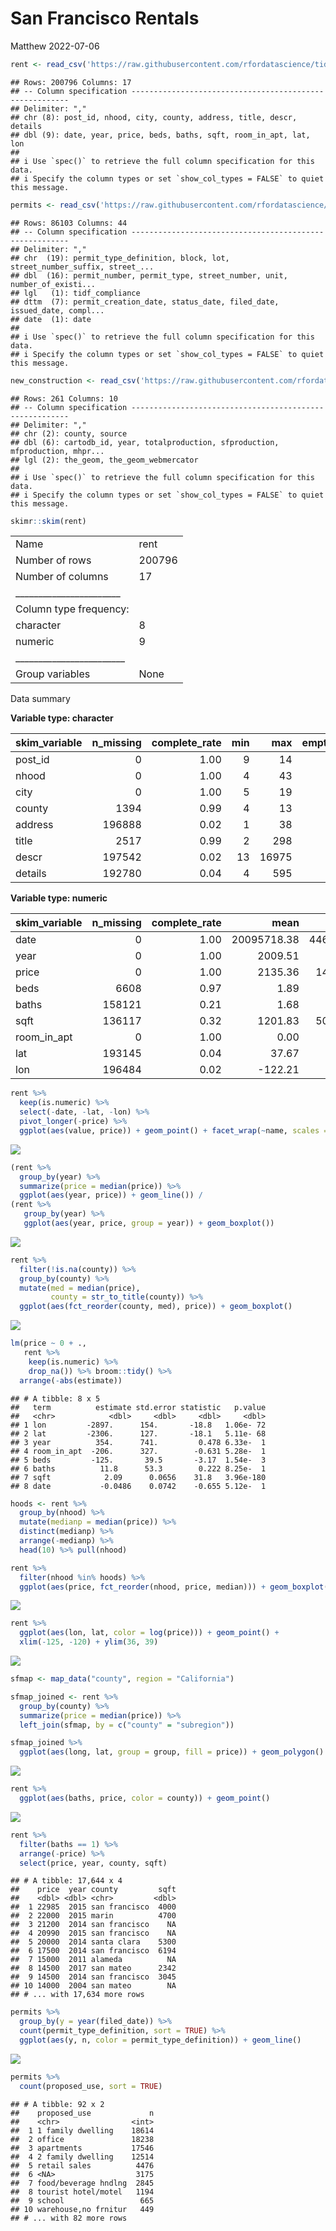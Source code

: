 San Francisco Rentals
================
Matthew
2022-07-06

``` r
rent <- read_csv('https://raw.githubusercontent.com/rfordatascience/tidytuesday/master/data/2022/2022-07-05/rent.csv')
```

    ## Rows: 200796 Columns: 17
    ## -- Column specification --------------------------------------------------------
    ## Delimiter: ","
    ## chr (8): post_id, nhood, city, county, address, title, descr, details
    ## dbl (9): date, year, price, beds, baths, sqft, room_in_apt, lat, lon
    ## 
    ## i Use `spec()` to retrieve the full column specification for this data.
    ## i Specify the column types or set `show_col_types = FALSE` to quiet this message.

``` r
permits <- read_csv('https://raw.githubusercontent.com/rfordatascience/tidytuesday/master/data/2022/2022-07-05/sf_permits.csv')
```

    ## Rows: 86103 Columns: 44
    ## -- Column specification --------------------------------------------------------
    ## Delimiter: ","
    ## chr  (19): permit_type_definition, block, lot, street_number_suffix, street_...
    ## dbl  (16): permit_number, permit_type, street_number, unit, number_of_existi...
    ## lgl   (1): tidf_compliance
    ## dttm  (7): permit_creation_date, status_date, filed_date, issued_date, compl...
    ## date  (1): date
    ## 
    ## i Use `spec()` to retrieve the full column specification for this data.
    ## i Specify the column types or set `show_col_types = FALSE` to quiet this message.

``` r
new_construction <- read_csv('https://raw.githubusercontent.com/rfordatascience/tidytuesday/master/data/2022/2022-07-05/new_construction.csv')
```

    ## Rows: 261 Columns: 10
    ## -- Column specification --------------------------------------------------------
    ## Delimiter: ","
    ## chr (2): county, source
    ## dbl (6): cartodb_id, year, totalproduction, sfproduction, mfproduction, mhpr...
    ## lgl (2): the_geom, the_geom_webmercator
    ## 
    ## i Use `spec()` to retrieve the full column specification for this data.
    ## i Specify the column types or set `show_col_types = FALSE` to quiet this message.

``` r
skimr::skim(rent)
```

|                                                  |        |
|:-------------------------------------------------|:-------|
| Name                                             | rent   |
| Number of rows                                   | 200796 |
| Number of columns                                | 17     |
| \_\_\_\_\_\_\_\_\_\_\_\_\_\_\_\_\_\_\_\_\_\_\_   |        |
| Column type frequency:                           |        |
| character                                        | 8      |
| numeric                                          | 9      |
| \_\_\_\_\_\_\_\_\_\_\_\_\_\_\_\_\_\_\_\_\_\_\_\_ |        |
| Group variables                                  | None   |

Data summary

**Variable type: character**

| skim_variable | n_missing | complete_rate | min |   max | empty | n_unique | whitespace |
|:--------------|----------:|--------------:|----:|------:|------:|---------:|-----------:|
| post_id       |         0 |          1.00 |   9 |    14 |     0 |   200796 |          0 |
| nhood         |         0 |          1.00 |   4 |    43 |     0 |      167 |          0 |
| city          |         0 |          1.00 |   5 |    19 |     0 |      104 |          0 |
| county        |      1394 |          0.99 |   4 |    13 |     0 |       10 |          0 |
| address       |    196888 |          0.02 |   1 |    38 |     0 |     2869 |          0 |
| title         |      2517 |          0.99 |   2 |   298 |     0 |   184961 |          0 |
| descr         |    197542 |          0.02 |  13 | 16975 |     0 |     3025 |          0 |
| details       |    192780 |          0.04 |   4 |   595 |     0 |     7667 |          0 |

**Variable type: numeric**

| skim_variable | n_missing | complete_rate |        mean |       sd |          p0 |         p25 |         p50 |        p75 |        p100 | hist  |
|:--------------|----------:|--------------:|------------:|---------:|------------:|------------:|------------:|-----------:|------------:|:------|
| date          |         0 |          1.00 | 20095718.38 | 44694.07 | 20000902.00 | 20050227.00 | 20110924.00 | 20120805.0 | 20180717.00 | ▁▇▁▆▃ |
| year          |         0 |          1.00 |     2009.51 |     4.48 |     2000.00 |     2005.00 |     2011.00 |     2012.0 |     2018.00 | ▁▇▁▆▃ |
| price         |         0 |          1.00 |     2135.36 |  1427.75 |      220.00 |     1295.00 |     1800.00 |     2505.0 |    40000.00 | ▇▁▁▁▁ |
| beds          |      6608 |          0.97 |        1.89 |     1.08 |        0.00 |        1.00 |        2.00 |        3.0 |       12.00 | ▇▂▁▁▁ |
| baths         |    158121 |          0.21 |        1.68 |     0.69 |        1.00 |        1.00 |        2.00 |        2.0 |        8.00 | ▇▁▁▁▁ |
| sqft          |    136117 |          0.32 |     1201.83 |  5000.22 |       80.00 |      750.00 |     1000.00 |     1360.0 |   900000.00 | ▇▁▁▁▁ |
| room_in_apt   |         0 |          1.00 |        0.00 |     0.04 |        0.00 |        0.00 |        0.00 |        0.0 |        1.00 | ▇▁▁▁▁ |
| lat           |    193145 |          0.04 |       37.67 |     0.35 |       33.57 |       37.40 |       37.76 |       37.8 |       40.43 | ▁▁▅▇▁ |
| lon           |    196484 |          0.02 |     -122.21 |     0.78 |     -123.20 |     -122.42 |     -122.26 |     -122.0 |      -74.20 | ▇▁▁▁▁ |

``` r
rent %>% 
  keep(is.numeric) %>% 
  select(-date, -lat, -lon) %>% 
  pivot_longer(-price) %>% 
  ggplot(aes(value, price)) + geom_point() + facet_wrap(~name, scales = "free")
```

![](San-Fransisco-Rentals_files/figure-gfm/unnamed-chunk-3-1.png)<!-- -->

``` r
(rent %>% 
  group_by(year) %>% 
  summarize(price = median(price)) %>% 
  ggplot(aes(year, price)) + geom_line()) /
(rent %>% 
   group_by(year) %>% 
   ggplot(aes(year, price, group = year)) + geom_boxplot())
```

![](San-Fransisco-Rentals_files/figure-gfm/unnamed-chunk-4-1.png)<!-- -->

``` r
rent %>% 
  filter(!is.na(county)) %>% 
  group_by(county) %>% 
  mutate(med = median(price),
         county = str_to_title(county)) %>% 
  ggplot(aes(fct_reorder(county, med), price)) + geom_boxplot()
```

![](San-Fransisco-Rentals_files/figure-gfm/unnamed-chunk-5-1.png)<!-- -->

``` r
lm(price ~ 0 + ., 
   rent %>% 
    keep(is.numeric) %>% 
    drop_na()) %>% broom::tidy() %>% 
  arrange(-abs(estimate))
```

    ## # A tibble: 8 x 5
    ##   term          estimate std.error statistic   p.value
    ##   <chr>            <dbl>     <dbl>     <dbl>     <dbl>
    ## 1 lon         -2897.      154.       -18.8   1.06e- 72
    ## 2 lat         -2306.      127.       -18.1   5.11e- 68
    ## 3 year          354.      741.         0.478 6.33e-  1
    ## 4 room_in_apt  -206.      327.        -0.631 5.28e-  1
    ## 5 beds         -125.       39.5       -3.17  1.54e-  3
    ## 6 baths          11.8      53.3        0.222 8.25e-  1
    ## 7 sqft            2.09      0.0656    31.8   3.96e-180
    ## 8 date           -0.0486    0.0742    -0.655 5.12e-  1

``` r
hoods <- rent %>% 
  group_by(nhood) %>%
  mutate(medianp = median(price)) %>%
  distinct(medianp) %>% 
  arrange(-medianp) %>% 
  head(10) %>% pull(nhood)

rent %>% 
  filter(nhood %in% hoods) %>% 
  ggplot(aes(price, fct_reorder(nhood, price, median))) + geom_boxplot()
```

![](San-Fransisco-Rentals_files/figure-gfm/unnamed-chunk-7-1.png)<!-- -->

``` r
rent %>% 
  ggplot(aes(lon, lat, color = log(price))) + geom_point() +
  xlim(-125, -120) + ylim(36, 39)
```

![](San-Fransisco-Rentals_files/figure-gfm/unnamed-chunk-8-1.png)<!-- -->

``` r
sfmap <- map_data("county", region = "California")

sfmap_joined <- rent %>% 
  group_by(county) %>% 
  summarize(price = median(price)) %>% 
  left_join(sfmap, by = c("county" = "subregion"))
```

``` r
sfmap_joined %>% 
  ggplot(aes(long, lat, group = group, fill = price)) + geom_polygon()
```

![](San-Fransisco-Rentals_files/figure-gfm/unnamed-chunk-9-1.png)<!-- -->

``` r
rent %>% 
  ggplot(aes(baths, price, color = county)) + geom_point()
```

![](San-Fransisco-Rentals_files/figure-gfm/unnamed-chunk-10-1.png)<!-- -->

``` r
rent %>% 
  filter(baths == 1) %>% 
  arrange(-price) %>% 
  select(price, year, county, sqft)
```

    ## # A tibble: 17,644 x 4
    ##    price  year county         sqft
    ##    <dbl> <dbl> <chr>         <dbl>
    ##  1 22985  2015 san francisco  4000
    ##  2 22000  2015 marin          4700
    ##  3 21200  2014 san francisco    NA
    ##  4 20990  2015 san francisco    NA
    ##  5 20000  2014 santa clara    5300
    ##  6 17500  2014 san francisco  6194
    ##  7 15000  2011 alameda          NA
    ##  8 14500  2017 san mateo      2342
    ##  9 14500  2014 san francisco  3045
    ## 10 14000  2004 san mateo        NA
    ## # ... with 17,634 more rows

``` r
permits %>% 
  group_by(y = year(filed_date)) %>% 
  count(permit_type_definition, sort = TRUE) %>% 
  ggplot(aes(y, n, color = permit_type_definition)) + geom_line()
```

![](San-Fransisco-Rentals_files/figure-gfm/unnamed-chunk-11-1.png)<!-- -->

``` r
permits %>% 
  count(proposed_use, sort = TRUE)
```

    ## # A tibble: 92 x 2
    ##    proposed_use             n
    ##    <chr>                <int>
    ##  1 1 family dwelling    18614
    ##  2 office               18238
    ##  3 apartments           17546
    ##  4 2 family dwelling    12514
    ##  5 retail sales          4476
    ##  6 <NA>                  3175
    ##  7 food/beverage hndlng  2845
    ##  8 tourist hotel/motel   1194
    ##  9 school                 665
    ## 10 warehouse,no frnitur   449
    ## # ... with 82 more rows
